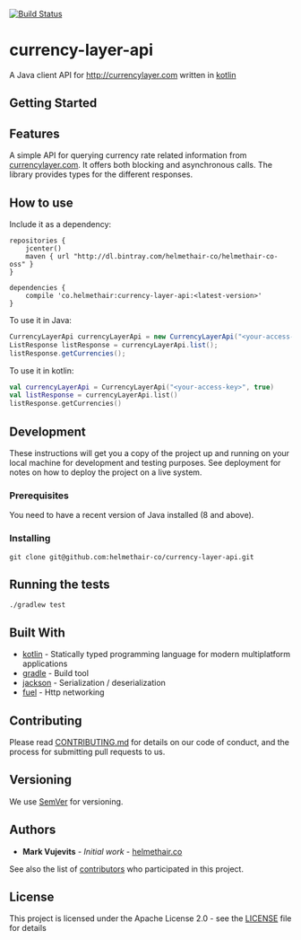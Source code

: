 [![Build Status](https://travis-ci.org/helmethair-co/currency-layer-api.svg?branch=master)](https://travis-ci.org/helmethair-co/currency-layer-api)
# currency-layer-api

A Java client API for http://currencylayer.com written in [kotlin](http://kotlinlang.org/)

## Getting Started

## Features

A simple API for querying currency rate related information from [currencylayer.com](currencylayer.com). It offers both blocking and asynchronous calls. The library provides types for the different responses.

## How to use

Include it as a dependency:

```
repositories {
    jcenter()
    maven { url "http://dl.bintray.com/helmethair-co/helmethair-co-oss" }
}

dependencies {
    compile 'co.helmethair:currency-layer-api:<latest-version>'
}
```

To use it in Java:
```Java
CurrencyLayerApi currencyLayerApi = new CurrencyLayerApi("<your-access-key>", true);
ListResponse listResponse = currencyLayerApi.list();
listResponse.getCurrencies();
```


To use it in kotlin:
```kotlin
val currencyLayerApi = CurrencyLayerApi("<your-access-key>", true)
val listResponse = currencyLayerApi.list()
listResponse.getCurrencies()
```
## Development

These instructions will get you a copy of the project up and running on your local machine for development and testing purposes. See deployment for notes on how to deploy the project on a live system.

### Prerequisites

You need to have a recent version of Java installed (8 and above). 

### Installing

```
git clone git@github.com:helmethair-co/currency-layer-api.git
```

## Running the tests

```
./gradlew test
```

## Built With

* [kotlin](http://kotlinlang.org/) - Statically typed programming language for modern multiplatform applications
* [gradle](https://maven.apache.org/) - Build tool
* [jackson](https://github.com/FasterXML/jackson-module-kotlin/) - Serialization / deserialization
* [fuel](https://github.com/kittinunf/Fuel) - Http networking

## Contributing

Please read [CONTRIBUTING.md](CONTRIBUTING.md) for details on our code of conduct, and the process for submitting pull requests to us.

## Versioning

We use [SemVer](http://semver.org/) for versioning.

## Authors

* **Mark Vujevits** - *Initial work* - [helmethair.co](https://github.com/helmethair-co)

See also the list of [contributors](https://github.com/helmethair-co/currency-layer-api/contributors) who participated in this project.

## License

This project is licensed under the Apache License 2.0 - see the [LICENSE](LICENSE) file for details
